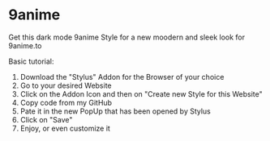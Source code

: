 # 9anime

Get this dark mode 9anime Style for a new moodern and sleek look for 9anime.to

Basic tutorial:

1. Download the "Stylus" Addon for the Browser of your choice
2. Go to your desired Website
3. Click on the Addon Icon and then on "Create new Style for this Website"
4. Copy code from my GitHub
5. Pate it in the new PopUp that has been opened by Stylus
6. Click on "Save"
7. Enjoy, or even customize it
